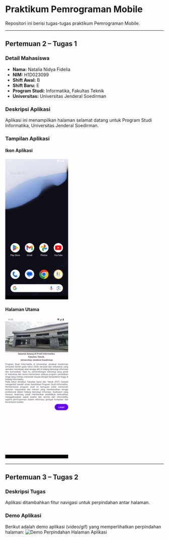 # Praktikum Pemrograman Mobile

Repositori ini berisi tugas-tugas praktikum Pemrograman Mobile.

---

## Pertemuan 2 – Tugas 1

### Detail Mahasiswa

* **Nama:** Natalia Nidya Fidelia  
* **NIM:** H1D023099  
* **Shift Awal:** B  
* **Shift Baru:** E  
* **Program Studi:** Informatika, Fakultas Teknik  
* **Universitas:** Universitas Jenderal Soedirman  

### Deskripsi Aplikasi

Aplikasi ini menampilkan halaman selamat datang untuk Program Studi Informatika, Universitas Jenderal Soedirman.

### Tampilan Aplikasi

#### Ikon Aplikasi
<img src="assets/aplikasi.png" width="200" alt="Ikon Aplikasi If Unsoed Mobile"/>

#### Halaman Utama
<img src="assets/isi aplikasi.png" width="200" alt="Halaman Utama Aplikasi If Unsoed Mobile"/>

---

## Pertemuan 3 – Tugas 2

### Deskripsi Tugas
Aplikasi ditambahkan fitur navigasi untuk perpindahan antar halaman.  

### Demo Aplikasi
Berikut adalah demo aplikasi (video/gif) yang memperlihatkan perpindahan halaman:
<img src="assets/demotugas.gif" width="250" alt="Demo Perpindahan Halaman Aplikasi"/>
